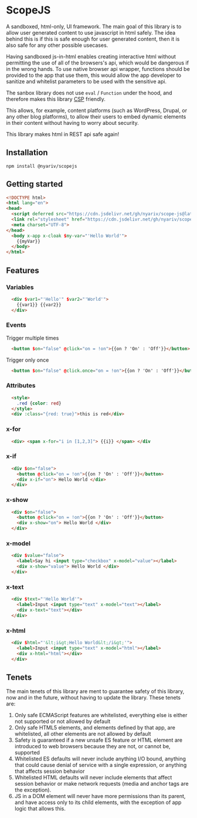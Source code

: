 # ScopeJS

A sandboxed, html-only, UI framework. The main goal of this library is to allow user generated content to use javascript in html safely. The idea behind this is if this is safe enough for user generated content, then it is also safe for any other possible usecases.

Having sandboxed js-in-html enables creating interactive html without permitting the use of all of the browsers's api, which would be dangerous if in the wrong hands. To use native browser api wrapper, functions should be provided to the app that use them, this would allow the app developer to sanitize and whitelist parameters to be used with the sensitive api.

The sanbox library does not use `eval` / `Function` under the hood, and therefore makes this library [CSP](https://developer.mozilla.org/en-US/docs/Web/HTTP/CSP) friendly.

This allows, for example, content platforms (such as WordPress, Drupal, or any other blog platforms), to allow their users to embed dynamic elements in their content without having to worry about security.

This library makes html in REST api safe again!

## Installation

```
npm install @nyariv/scopejs
```

## Getting started

```html
<!DOCTYPE html>
<html lang="en">
<head>
  <script deferred src="https://cdn.jsdelivr.net/gh/nyariv/scope-js@latest/dist/defaultInit.js" type="module"></script>
  <link rel="stylesheet" href="https://cdn.jsdelivr.net/gh/nyariv/scope-js@latest/dist/scopejs.css">
  <meta charset="UTF-8">
</head>
  <body x-app x-cloak $my-var="'Hello World'">
    {{myVar}}
  </body>
</html>
```

## Features
### Variables

```html
  <div $var1="'Hello'" $var2="'World'">
    {{var1}} {{var2}}
  </div>
```

### Events

Trigger multiple times

```html
  <button $on="false" @click="on = !on">{{on ? 'On' : 'Off'}}</button>
```

Trigger only once

```html
  <button $on="false" @click.once="on = !on">{{on ? 'On' : 'Off'}}</button>
```

### Attributes

```html
  <style>
    .red {color: red}
  </style>
  <div :class="{red: true}">this is red</div>
```

### x-for

```html
  <div> <span x-for="i in [1,2,3]"> {{i}} </span> </div
```

### x-if

```html
  <div $on="false">
    <button @click="on = !on">{{on ? 'On' : 'Off'}}</button>
    <div x-if="on"> Hello World </div>
  </div>
```

### x-show

```html
  <div $on="false">
    <button @click="on = !on">{{on ? 'On' : 'Off'}}</button>
    <div x-show="on"> Hello World </div>
  </div>
```

### x-model

```html
  <div $value="false">
    <label>Say hi <input type="checkbox" x-model="value"></label>
    <div x-show="value"> Hello World </div>
  </div>
```

### x-text

```html
  <div $text="'Hello World'">
    <label>Input <input type="text" x-model="text"></label>
    <div x-text="text"></div>
  </div>
```
### x-html

```html
  <div $html="'&lt;i&gt;Hello World&lt;/i&gt;'">
    <label>Input <input type="text" x-model="html"></label>
    <div x-html="html"></div>
  </div>
```

## Tenets

The main tenets of this library are ment to guarantee safety of this library, now and in the future, without having to update the library. These tenets are:

1) Only safe ECMAScript features are whitelisted, everything else is either not supported or not allowed by default
2) Only safe HTML5 elements, and elements defined by that app, are whitelisted, all other elements are not allowed by default
3) Safety is guaranteed if a new unsafe ES feature or HTML element are introduced to web browsers because they are not, or cannot be, supported
4) Whitelisted ES defaults will never include anything I/O bound, anything that could cause denial of service with a single expression, or anything that affects session behavior
5) Whitelisted HTML defaults will never include elements that affect session behavior or make network requests (media and anchor tags are the exception).
6) JS in a DOM element will never have more permissions than its parent, and have access only to its child elements, with the exception of app logic that allows this.
